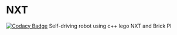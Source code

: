# NXT
[![Codacy Badge](https://api.codacy.com/project/badge/Grade/aaba986264db4cafb36a8b2c688cb9f4)](https://www.codacy.com/app/BrandonKroes/NXT?utm_source=github.com&amp;utm_medium=referral&amp;utm_content=BrandonKroes/NXT&amp;utm_campaign=Badge_Grade)
Self-driving robot using c++ lego NXT and Brick PI

